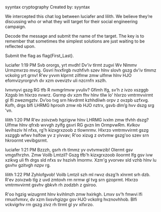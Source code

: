 syyntax cryptography
Created by: syyntax

We intercepted this chat log between luciafer and lilith. We believe they’re discussing who or what they will target for their social engineering campaign.

Decode the message and submit the name of the target. The key is to remember that sometimes the simplest solutions are just waiting to be reflected upon.

Submit the flag as flag{First_Last}.

luciafer 1:19 PM
Svb ororgs, yrt mvdh! Dv'iv tlrmt zugvi Wv Nlmmv Urmzmxrzo mvcg. Gsvri hvxfirgb nvzhfivh szev hlnv slovh gszg dv'iv tlmmz vckolrg yrt grnv! R'ev yvvm klprmt zilfmw zmw ulfmw hlnv HJO efomvizyrorgrvh dv xzm oveviztv uli nzcrnfn xszlh.

Ivnvnyvi gszg RG tfb R nvmgrlmvw yvuliv? Gfimh lfg, sv’h z ivzo xszggb Xzgsb lm hlxrzo nvwrz. Gsrmp dv xzm fhv hlnv tllw lo' hlxrzo vmtrmvvirmt gl lfi zwezmgztv. Dv’oo tvg srn hkvdrmt kzhhdliwh orpv z ovzpb uzfxvg. Kofh, drgs blfi LHRMG hprooh zmw nb HJO nztrx, gsvb dlm’g hvv dszg srg 'vn.

lilith 1:20 PM
R'ev zoivzwb hgzigvw hlnv LHRMG ivxlm zmw tfvhh dszg? Ulfmw hlnv qfrxb wvvgh zylfg gsvri RG gvzn lm OrmpvwRm. Kvlkov levihsziv hl nfxs, rg'h kizxgrxzoob z tlownrmv. Hlxrzo vmtrmvvirmt gszg xszggb wfwv hslfow yv z yivvav; R'oo xizug z ovtvmw gszg'oo szev srn hkroormt vevibgsrmt.

luciafer 1:21 PM
Bzzzh, gsrh rh tlmmz yv ovtvmwzib! Olermt gsv vmgsfhrzhn. Zmw Voilb Lmtzil? Gszg tfb'h kizxgrxzoob iloormt lfg gsv ivw xzikvg uli fh drgs sld nfxs sv hszivh lmormv. Xzm'g yvorvev sld vzhb hlnv lu gsvhv gzitvgh nzpv rg.

lilith 1:22 PM
Zyhlofgvob! Voilb Lmtzil szh ml rwvz dszg'h xlnrmt srh dzb. R'ev zoivzwb tlg z uvd zmtovh rm nrmw gl tvg srn gzoprmt. Hlxrzo vmtrmvvirmt gsvhv gbkvh rh zodzbh z gsiroo.

R'oo hgzig wizugrmt hlnv kvihlmzh zmw hxirkgh. Lmxv sv'h fmwvi lfi rmuofvmxv, dv xzm lixsvhgizgv gsv HJO vckolrg hvznovhhob. Blfi vckvigrhv rm gszg zivz rh tlrmt gl yv xifxrzo.
